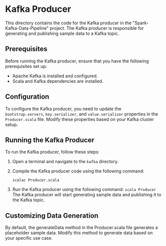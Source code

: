 # Kafka Producer

This directory contains the code for the Kafka producer in the "Spark-Kafka-Data-Pipeline" project. The Kafka producer is responsible for generating and publishing sample data to a Kafka topic.

## Prerequisites

Before running the Kafka producer, ensure that you have the following prerequisites set up:

- Apache Kafka is installed and configured.
- Scala and Kafka dependencies are installed.

## Configuration

To configure the Kafka producer, you need to update the `bootstrap.servers`, `key.serializer`, and `value.serializer` properties in the `Producer.scala` file. Modify these properties based on your Kafka cluster setup.

## Running the Kafka Producer

To run the Kafka producer, follow these steps:

1. Open a terminal and navigate to the `kafka` directory.

2. Compile the Kafka producer code using the following command:

   ```shell
   scalac Producer.scala
   ```
3. Run the Kafka producer using the following command: `scala Producer`
The Kafka producer will start generating sample data and publishing it to the Kafka topic.

## Customizing Data Generation

By default, the generateData method in the Producer.scala file generates a placeholder sample data. Modify this method to generate data based on your specific use case.
